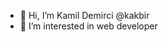 - 👋 Hi, I’m Kamil Demirci @kakbir
- 👀 I’m interested in web developer


<!---
kakbir/kakbir is a ✨ special ✨ repository because its `README.md` (this file) appears on your GitHub profile.
You can click the Preview link to take a look at your changes.
--->
